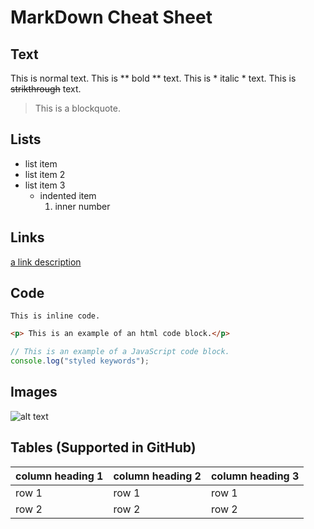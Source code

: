 # MarkDown Cheat Sheet
## Text
This is normal text.
This is ** bold ** text.
This is * italic * text.
This is ~~strikthrough~~ text.
> This is a blockquote.

## Lists
- list item
- list item 2
- list item 3
  - indented item
    1. inner number
    
## Links
[a link description](https://www.google.com)

## Code
`This is inline code.`

```html
<p> This is an example of an html code block.</p>
```
```javascript
// This is an example of a JavaScript code block.
console.log("styled keywords");
```

## Images
![alt text](https://picsum.photos/150/150)

## Tables (Supported in GitHub)
| column heading 1 | column heading 2 | column heading 3 |
| --- | --- | --- |
| row 1 | row 1 | row 1 |
| row 2 | row 2 | row 2 |


